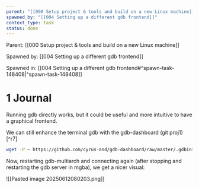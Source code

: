 ```yaml
---
parent: "[[000 Setup project & tools and build on a new Linux machine]]"
spawned_by: "[[004 Setting up a different gdb frontend]]"
context_type: task
status: done
---
```


Parent: [[000 Setup project & tools and build on a new Linux machine]]

Spawned by: [[004 Setting up a different gdb frontend]] 

Spawned in: [[004 Setting up a different gdb frontend#^spawn-task-148408|^spawn-task-148408]]

# 1 Journal

Running gdb directly works, but it could be useful and more intuitive to have a graphical frontend.

We can still enhance the terminal gdb with the gdb-dashboard (git proj1)  [^r7]

```sh
wget -P ~ https://github.com/cyrus-and/gdb-dashboard/raw/master/.gdbinit
```

Now, restarting gdb-multiarch and connecting again (after stopping and restarting the gdb server in mgba), we get a nicer visual:

![[Pasted image 20250612080203.png]]
